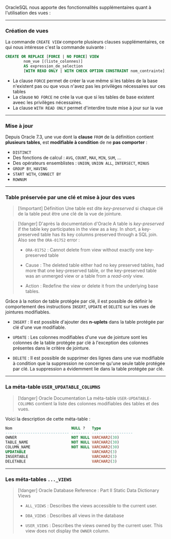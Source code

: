 OracleSQL nous apporte des fonctionnalités supplémentaires quant à l'utilisation des vues :

---
### Création de vues

La commande `CREATE VIEW` comporte plusieurs clauses supplémentaires, ce qui nous intéresse c'est la commande suivante : 

```SQL
CREATE OR REPLACE [FORCE | NO FORCE] VIEW 
		nom_vue [(liste_colonnes)] 
		AS expression_de_selection
		[WITH READ ONLY | WITH CHECK OPTION CONSTRAINT nom_contrainte];
```

- La clause `FORCE` permet de créer la vue même si les tables de la base n'existent pas ou que vous n'avez pas les privilèges nécessaires sur ces tables
- La clause `NO FORCE` ne crée la vue que si les tables de base existent aveec les privilèges nécessaires.
- La clause `WITH READ ONLY` permet d'interdire toute mise à jour sur la vue

---
### Mise à jour

Depuis Oracle 7.3, une vue dont la **clause** `FROM` de la définition contient **plusieurs tables**, est **modifiable à condition** de ne **pas comporter**  : 

- `DISTINCT`
- Des fonctions de calcul : `AVG`, `COUNT`, `MAX`, `MIN`, `SUM`, ...
- Des opérateurs ensemblistes : `UNION`, `UNION ALL`, `INTERSECT`, `MINUS`
- `GROUP BY`, `HAVING`
- `START WITH`, `CONNECT BY`
- `ROWNUM`

---
### Table préservée par une clé et mise à jour des vues

>[!important] Définition
>Une table est dite *key-preserved* si chaque clé de la table peut être une clé de la vue de jointure.

>[!danger] D'après la documentation d'Oracle
>A table is *key-preserved* if the table key participates in the view as a key. In short, a key-preserved table has its key columns preserved through a SQL join. 
>Also see the `ORA-01752` error :
>- `ORA-01752` : Cannot delete from view without exactly one key-preserved table
>  
>- Cause : The deleted table either had no key preserved tables, had more that one key-preserved table, or the key-preserved table was an unmerged view or a table from a *read-only* view.
>- Action : Redefine the view or delete it from the underlying base tables.

Grâce à la notion de table protégée par clé, il est possible de définir le comportement des instructions `INSERT`, `UPDATE` et `DELETE` sur les vues de jointures modifiables.

- `INSERT` : Il est possible d'ajouter des **n-uplets** dans la table protégée par clé d'une vue modifiable.
  
- `UPDATE` : Les colonnes modifiables d'une vue de jointure sont les colonnes de la table protégée par clé à l'exception des colonnes présentes dans le critère de jointure.
  
- `DELETE` : Il est possible de supprimer des lignes dans une vue modifiable à condition que la suppression ne concerne qu'une seule table protégée par clé. La suppression a évidemment lie dans la table protégée par clé.

---
### La méta-table `USER_UPDATABLE_COLUMNS`

>[!danger] Oracle Documentation
>La méta-table `USER-UPDATABLE-COLUMNS` contient la liste des colonnes modifiables des tables et des vues. 

Voici la description de cette méta-table : 

```sql
Nom                          NULL ?   Type
---------------------------- -------- ------------------
OWNER                        NOT NULL VARCHAR2(30)
TABLE_NAME                   NOT NULL VARCHAR2(30)
COLUMN_NAME                  NOT NULL VARCHAR2(30)
UPDATABLE                             VARCHAR2(3)
INSERTABLE                            VARCHAR2(3)
DELETABLE                             VARCHAR2(3)
```

---
### Les méta-tables `..._VIEWS`

>[!danger] Oracle Database Reference : Part II Static Data Dictionary Views
>- `ALL_VIEWS` : Describes the views accessible to the current user.
>  
>- `DBA_VIEWS` : Describes all views in the database
>- `USER_VIEWS` : Describes the views owned by the current user. This view does not display the `OWNER` column.

